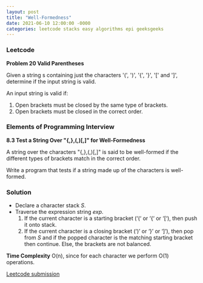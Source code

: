 ```yaml
---
layout: post
title: "Well-Formedness"
date: 2021-06-10 12:00:00 -0000
categories: leetcode stacks easy algorithms epi geeksgeeks
---
```


### Leetcode

**Problem 20 Valid Parentheses** 

Given a string s containing just the characters '(', ')', '{', '}', '[' and ']', determine if the input string is valid.

An input string is valid if:
1. Open brackets must be closed by the same type of brackets.
2. Open brackets must be closed in the correct order.


### Elements of Programming Interview

**8.3 Test a String Over "{,},(,)[,]" for Well-Formedness**

A string over the characters "{,},(,)[,]" is said to be well-formed if the different  types of brackets match in the correct order.

Write a program that tests if a string made up of the characters is well-formed.

### Solution

* Declare a character stack *S*.
* Traverse the expression string *exp*.
    1. If the current character is a starting bracket (‘(‘ or ‘{‘ or ‘[‘), then push it onto stack.
    2. If the current character is a closing bracket (‘)’ or ‘}’ or ‘]’), then pop from *S* and if the popped character is the matching starting bracket then continue. Else, the brackets are not balanced.

**Time Complexity** O(n), since for each character we perform O(1) operations.

[Leetcode submission](https://leetcode.com/submissions/detail/506602193/)


